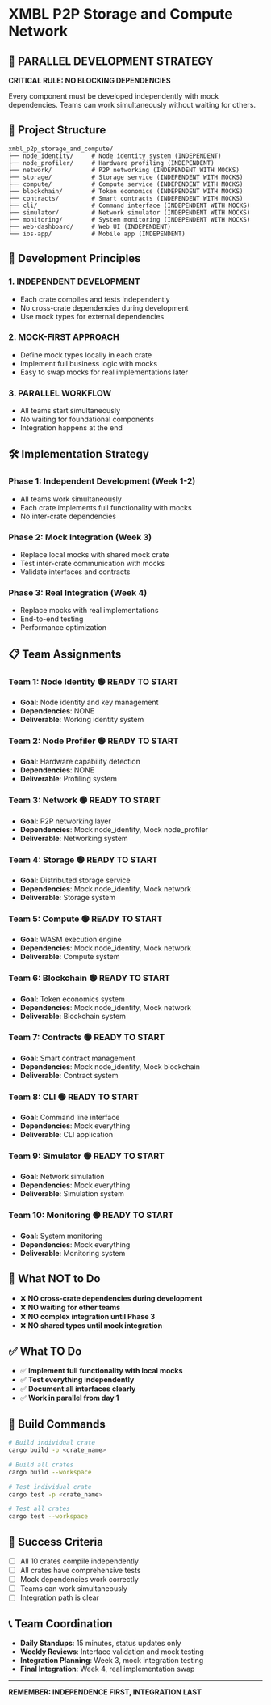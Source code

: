 # XMBL P2P Storage and Compute Network

## 🚀 PARALLEL DEVELOPMENT STRATEGY

**CRITICAL RULE: NO BLOCKING DEPENDENCIES**

Every component must be developed independently with mock dependencies. Teams can work simultaneously without waiting for others.

## 📁 Project Structure

```
xmbl_p2p_storage_and_compute/
├── node_identity/     # Node identity system (INDEPENDENT)
├── node_profiler/     # Hardware profiling (INDEPENDENT)
├── network/           # P2P networking (INDEPENDENT WITH MOCKS)
├── storage/           # Storage service (INDEPENDENT WITH MOCKS)
├── compute/           # Compute service (INDEPENDENT WITH MOCKS)
├── blockchain/        # Token economics (INDEPENDENT WITH MOCKS)
├── contracts/         # Smart contracts (INDEPENDENT WITH MOCKS)
├── cli/               # Command interface (INDEPENDENT WITH MOCKS)
├── simulator/         # Network simulator (INDEPENDENT WITH MOCKS)
├── monitoring/        # System monitoring (INDEPENDENT WITH MOCKS)
├── web-dashboard/     # Web UI (INDEPENDENT)
└── ios-app/           # Mobile app (INDEPENDENT)
```

## 🔑 Development Principles

### 1. **INDEPENDENT DEVELOPMENT**
- Each crate compiles and tests independently
- No cross-crate dependencies during development
- Use mock types for external dependencies

### 2. **MOCK-FIRST APPROACH**
- Define mock types locally in each crate
- Implement full business logic with mocks
- Easy to swap mocks for real implementations later

### 3. **PARALLEL WORKFLOW**
- All teams start simultaneously
- No waiting for foundational components
- Integration happens at the end

## 🛠️ Implementation Strategy

### **Phase 1: Independent Development (Week 1-2)**
- All teams work simultaneously
- Each crate implements full functionality with mocks
- No inter-crate dependencies

### **Phase 2: Mock Integration (Week 3)**
- Replace local mocks with shared mock crate
- Test inter-crate communication with mocks
- Validate interfaces and contracts

### **Phase 3: Real Integration (Week 4)**
- Replace mocks with real implementations
- End-to-end testing
- Performance optimization

## 📋 Team Assignments

### **Team 1: Node Identity** 🟢 **READY TO START**
- **Goal**: Node identity and key management
- **Dependencies**: NONE
- **Deliverable**: Working identity system

### **Team 2: Node Profiler** 🟢 **READY TO START**
- **Goal**: Hardware capability detection
- **Dependencies**: NONE
- **Deliverable**: Profiling system

### **Team 3: Network** 🟢 **READY TO START**
- **Goal**: P2P networking layer
- **Dependencies**: Mock node_identity, Mock node_profiler
- **Deliverable**: Networking system

### **Team 4: Storage** 🟢 **READY TO START**
- **Goal**: Distributed storage service
- **Dependencies**: Mock node_identity, Mock network
- **Deliverable**: Storage system

### **Team 5: Compute** 🟢 **READY TO START**
- **Goal**: WASM execution engine
- **Dependencies**: Mock node_identity, Mock network
- **Deliverable**: Compute system

### **Team 6: Blockchain** 🟢 **READY TO START**
- **Goal**: Token economics system
- **Dependencies**: Mock node_identity, Mock network
- **Deliverable**: Blockchain system

### **Team 7: Contracts** 🟢 **READY TO START**
- **Goal**: Smart contract management
- **Dependencies**: Mock node_identity, Mock blockchain
- **Deliverable**: Contract system

### **Team 8: CLI** 🟢 **READY TO START**
- **Goal**: Command line interface
- **Dependencies**: Mock everything
- **Deliverable**: CLI application

### **Team 9: Simulator** 🟢 **READY TO START**
- **Goal**: Network simulation
- **Dependencies**: Mock everything
- **Deliverable**: Simulation system

### **Team 10: Monitoring** 🟢 **READY TO START**
- **Goal**: System monitoring
- **Dependencies**: Mock everything
- **Deliverable**: Monitoring system

## 🚫 What NOT to Do

- ❌ **NO cross-crate dependencies during development**
- ❌ **NO waiting for other teams**
- ❌ **NO complex integration until Phase 3**
- ❌ **NO shared types until mock integration**

## ✅ What TO Do

- ✅ **Implement full functionality with local mocks**
- ✅ **Test everything independently**
- ✅ **Document all interfaces clearly**
- ✅ **Work in parallel from day 1**

## 🔧 Build Commands

```bash
# Build individual crate
cargo build -p <crate_name>

# Build all crates
cargo build --workspace

# Test individual crate
cargo test -p <crate_name>

# Test all crates
cargo test --workspace
```

## 🎯 Success Criteria

- [ ] All 10 crates compile independently
- [ ] All crates have comprehensive tests
- [ ] Mock dependencies work correctly
- [ ] Teams can work simultaneously
- [ ] Integration path is clear

## 📞 Team Coordination

- **Daily Standups**: 15 minutes, status updates only
- **Weekly Reviews**: Interface validation and mock testing
- **Integration Planning**: Week 3, mock integration testing
- **Final Integration**: Week 4, real implementation swap

---

**REMEMBER: INDEPENDENCE FIRST, INTEGRATION LAST**
